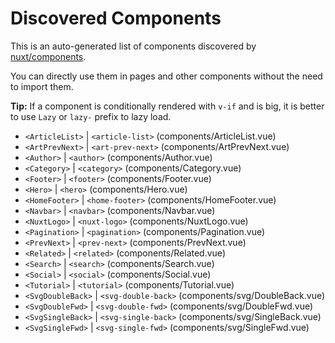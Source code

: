# Discovered Components

This is an auto-generated list of components discovered by [nuxt/components](https://github.com/nuxt/components).

You can directly use them in pages and other components without the need to import them.

**Tip:** If a component is conditionally rendered with `v-if` and is big, it is better to use `Lazy` or `lazy-` prefix to lazy load.

- `<ArticleList>` | `<article-list>` (components/ArticleList.vue)
- `<ArtPrevNext>` | `<art-prev-next>` (components/ArtPrevNext.vue)
- `<Author>` | `<author>` (components/Author.vue)
- `<Category>` | `<category>` (components/Category.vue)
- `<Footer>` | `<footer>` (components/Footer.vue)
- `<Hero>` | `<hero>` (components/Hero.vue)
- `<HomeFooter>` | `<home-footer>` (components/HomeFooter.vue)
- `<Navbar>` | `<navbar>` (components/Navbar.vue)
- `<NuxtLogo>` | `<nuxt-logo>` (components/NuxtLogo.vue)
- `<Pagination>` | `<pagination>` (components/Pagination.vue)
- `<PrevNext>` | `<prev-next>` (components/PrevNext.vue)
- `<Related>` | `<related>` (components/Related.vue)
- `<Search>` | `<search>` (components/Search.vue)
- `<Social>` | `<social>` (components/Social.vue)
- `<Tutorial>` | `<tutorial>` (components/Tutorial.vue)
- `<SvgDoubleBack>` | `<svg-double-back>` (components/svg/DoubleBack.vue)
- `<SvgDoubleFwd>` | `<svg-double-fwd>` (components/svg/DoubleFwd.vue)
- `<SvgSingleBack>` | `<svg-single-back>` (components/svg/SingleBack.vue)
- `<SvgSingleFwd>` | `<svg-single-fwd>` (components/svg/SingleFwd.vue)
